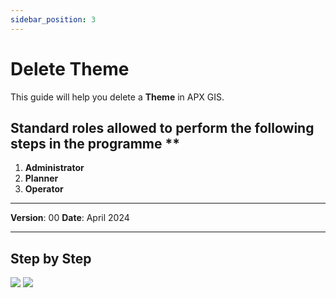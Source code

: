 ```yaml
---
sidebar_position: 3
---
```


# Delete Theme

This guide will help you delete a **Theme** in APX GIS.

## Standard roles allowed to perform the following steps in the programme **

1.	**Administrator**
2.	**Planner**
3.	**Operator**

------------

**Version**: 00
**Date**: April 2024

------------
## **Step by Step**

![](/img/10.Themes/themes-delete01.png)
![](/img/10.Themes/themes-delete02.png)